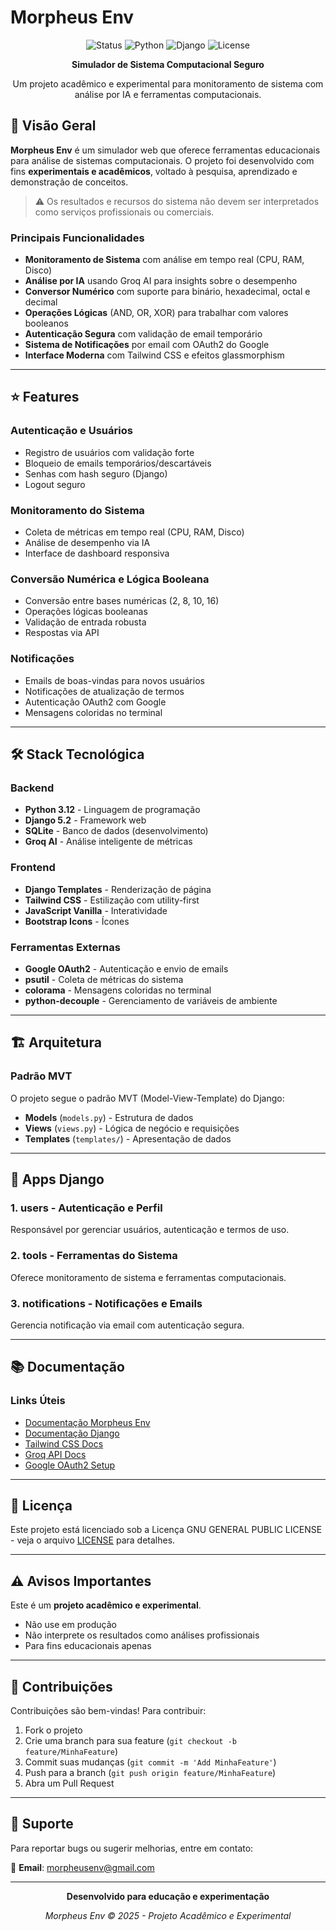 # Morpheus Env

<div align="center">

![Status](https://img.shields.io/badge/Status-Em%20Desenvolvimento-blue)
![Python](https://img.shields.io/badge/Python-3.12-yellow?logo=python)
![Django](https://img.shields.io/badge/Django-5.2-darkgreen?logo=django)
![License](https://img.shields.io/badge/License-GNU-blue)

**Simulador de Sistema Computacional Seguro**

Um projeto acadêmico e experimental para monitoramento de sistema com análise por IA e ferramentas computacionais.

</div>

## 🎯 Visão Geral

**Morpheus Env** é um simulador web que oferece ferramentas educacionais para análise de sistemas computacionais. O projeto foi desenvolvido com fins **experimentais e acadêmicos**, voltado à pesquisa, aprendizado e demonstração de conceitos.

> ⚠️ Os resultados e recursos do sistema não devem ser interpretados como serviços profissionais ou comerciais.

### Principais Funcionalidades

- **Monitoramento de Sistema** com análise em tempo real (CPU, RAM, Disco)
- **Análise por IA** usando Groq AI para insights sobre o desempenho
- **Conversor Numérico** com suporte para binário, hexadecimal, octal e decimal
- **Operações Lógicas** (AND, OR, XOR) para trabalhar com valores booleanos
- **Autenticação Segura** com validação de email temporário
- **Sistema de Notificações** por email com OAuth2 do Google
- **Interface Moderna** com Tailwind CSS e efeitos glassmorphism

---

## ⭐ Features

### Autenticação e Usuários
- Registro de usuários com validação forte
- Bloqueio de emails temporários/descartáveis
- Senhas com hash seguro (Django)
- Logout seguro

### Monitoramento do Sistema
- Coleta de métricas em tempo real (CPU, RAM, Disco)
- Análise de desempenho via IA
- Interface de dashboard responsiva

### Conversão Numérica e Lógica Booleana
- Conversão entre bases numéricas (2, 8, 10, 16)
- Operações lógicas booleanas
- Validação de entrada robusta
- Respostas via API

### Notificações
- Emails de boas-vindas para novos usuários
- Notificações de atualização de termos
- Autenticação OAuth2 com Google
- Mensagens coloridas no terminal

---

## 🛠 Stack Tecnológica

### Backend
- **Python 3.12** - Linguagem de programação
- **Django 5.2** - Framework web
- **SQLite** - Banco de dados (desenvolvimento)
- **Groq AI** - Análise inteligente de métricas

### Frontend
- **Django Templates** - Renderização de página
- **Tailwind CSS** - Estilização com utility-first
- **JavaScript Vanilla** - Interatividade
- **Bootstrap Icons** - Ícones

### Ferramentas Externas
- **Google OAuth2** - Autenticação e envio de emails
- **psutil** - Coleta de métricas do sistema
- **colorama** - Mensagens coloridas no terminal
- **python-decouple** - Gerenciamento de variáveis de ambiente

---

## 🏗 Arquitetura

### Padrão MVT

O projeto segue o padrão MVT (Model-View-Template) do Django:

- **Models** (`models.py`) - Estrutura de dados
- **Views** (`views.py`) - Lógica de negócio e requisições
- **Templates** (`templates/`) - Apresentação de dados

---

## 📱 Apps Django

### 1. **users** - Autenticação e Perfil
Responsável por gerenciar usuários, autenticação e termos de uso.

### 2. **tools** - Ferramentas do Sistema
Oferece monitoramento de sistema e ferramentas computacionais.

### 3. **notifications** - Notificações e Emails
Gerencia notificação via email com autenticação segura.

---

## 📚 Documentação

### Links Úteis

- [Documentação Morpheus Env](https://eukauacavalcante.github.io/morpheus_env/)
- [Documentação Django](https://docs.djangoproject.com/)
- [Tailwind CSS Docs](https://tailwindcss.com/docs)
- [Groq API Docs](https://console.groq.com/docs)
- [Google OAuth2 Setup](https://developers.google.com/identity/protocols/oauth2)

---

## 📝 Licença

Este projeto está licenciado sob a Licença GNU GENERAL PUBLIC LICENSE - veja o arquivo [LICENSE](LICENSE) para detalhes.

---

## ⚠️ Avisos Importantes

Este é um **projeto acadêmico e experimental**. 

- Não use em produção
- Não interprete os resultados como análises profissionais
- Para fins educacionais apenas

---

## 🤝 Contribuições

Contribuições são bem-vindas! Para contribuir:

1. Fork o projeto
2. Crie uma branch para sua feature (`git checkout -b feature/MinhaFeature`)
3. Commit suas mudanças (`git commit -m 'Add MinhaFeature'`)
4. Push para a branch (`git push origin feature/MinhaFeature`)
5. Abra um Pull Request

---

## 📧 Suporte

Para reportar bugs ou sugerir melhorias, entre em contato:

📧 **Email**: morpheusenv@gmail.com

---

<div align="center">

**Desenvolvido para educação e experimentação**

*Morpheus Env © 2025 - Projeto Acadêmico e Experimental*

</div>